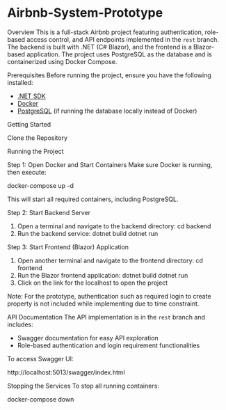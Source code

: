# Airbnb-System-Prototype

Overview
This is a full-stack Airbnb project featuring authentication, role-based access control, and API endpoints implemented in the `rest` branch. The backend is built with .NET (C# Blazor), and the frontend is a Blazor-based application. The project uses PostgreSQL as the database and is containerized using Docker Compose.
 
Prerequisites
Before running the project, ensure you have the following installed:
- [.NET SDK](https://dotnet.microsoft.com/download)
- [Docker](https://www.docker.com/get-started)
- [PostgreSQL](https://www.postgresql.org/download/) (if running the database locally instead of Docker)
 
Getting Started
 
Clone the Repository
 
Running the Project
 
Step 1: Open Docker and Start Containers
Make sure Docker is running, then execute:
 
docker-compose up -d
 
This will start all required containers, including PostgreSQL.
 
Step 2: Start Backend Server
1. Open a terminal and navigate to the backend directory:
       cd backend
2. Run the backend service:
    dotnet build 
    dotnet run

 
Step 3: Start Frontend (Blazor) Application
1. Open another terminal and navigate to the frontend directory:
    cd frontend
2. Run the Blazor frontend application:
    dotnet build
    dotnet run
3. Click on the link for the localhost to open the project
 
Note: For the prototype, authentication such as required login to create property is not included while implementing due to time constraint.
 
API Documentation
The API implementation is in the `rest` branch and includes:
- Swagger documentation for easy API exploration
- Role-based authentication and login requirement functionalities
 
To access Swagger UI:
 
http://localhost:5013/swagger/index.html
 
 
Stopping the Services
To stop all running containers:
 
docker-compose down

